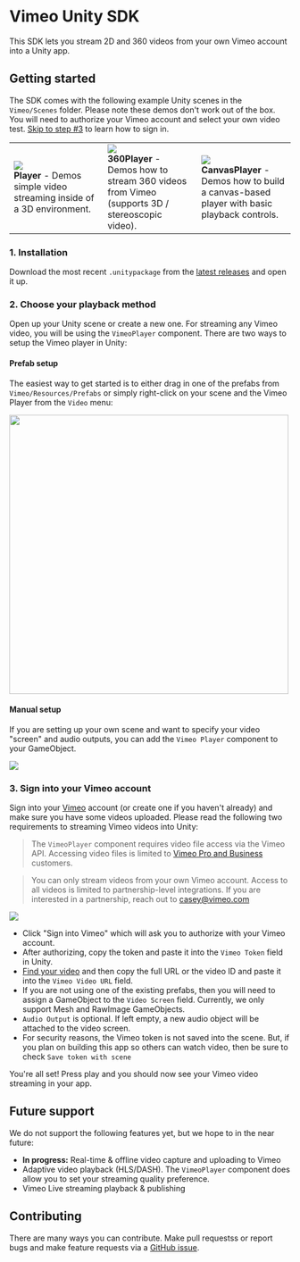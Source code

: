 Vimeo Unity SDK
========================

This SDK lets you stream 2D and 360 videos from your own Vimeo account into a Unity app. 

## Getting started

The SDK comes with the following example Unity scenes in the `Vimeo/Scenes` folder. Please note these demos don't work out of the box. You will need to authorize your Vimeo account and select your own video test. [Skip to step #3](#3-sign-into-your-vimeo-account) to learn how to sign in.

<table>
  <tr>
    <td style="width:33%">
      <img src="https://i.imgur.com/EN5AHKj.gif" /><br>
      <b>Player</b> - Demos simple video streaming inside of a 3D environment.
    </td>
    <td style="width:33%">
      <img src="https://i.imgur.com/4Q4uqGG.gif" /><br>
      <b>360Player</b> - Demos how to stream 360 videos from Vimeo (supports 3D / stereoscopic video).
    </td>
    <td style="width:33%">
      <img src="https://i.imgur.com/yQ5z9rz.gif" /><br>
      <b>CanvasPlayer</b> - Demos how to build a canvas-based player with basic playback controls.
    </td>
  </tr>
</table>

### 1. Installation
Download the most recent `.unitypackage` from the [latest releases](https://github.com/vimeo/vimeo-unity-sdk/releases) and open it up.

### 2. Choose your playback method
Open up your Unity scene or create a new one. For streaming any Vimeo video, you will be using the `VimeoPlayer` component. There are two ways to setup the Vimeo player in Unity:

#### Prefab setup
The easiest way to get started is to either drag in one of the prefabs from `Vimeo/Resources/Prefabs` or simply right-click on your scene and the Vimeo Player from the `Video` menu:

<img src="https://i.imgur.com/LYO4k95.gif" width="500" />

#### Manual setup 
If you are setting up your own scene and want to specify your video "screen" and audio outputs, you can add the `Vimeo Player` component to your GameObject. 

<img src="https://i.imgur.com/F9aGHYD.gif"  />

### 3. Sign into your Vimeo account
Sign into your [Vimeo](https://vimeo.com) account (or create one if you haven't already) and make sure you have some videos uploaded. Please read the following two requirements to streaming Vimeo videos into Unity:

> The `VimeoPlayer` component requires video file access via the Vimeo API. Accessing video files is limited to [Vimeo Pro and Business](https://vimeo.com/upgrade) customers. 

> You can only stream videos from your own Vimeo account. Access to all videos is limited to partnership-level integrations. If you are interested in a partnership, reach out to casey@vimeo.com

<img src="https://i.imgur.com/P8F3A6y.gif"  />

* Click "Sign into Vimeo" which will ask you to authorize with your Vimeo account. 
* After authorizing, copy the token and paste it into the `Vimeo Token` field in Unity. 
* [Find your video](https://vimeo.com/manage/videos) and then copy the full URL or the video ID and paste it into the `Vimeo Video URL` field.
* If you are not using one of the existing prefabs, then you will need to assign a GameObject to the `Video Screen` field. Currently, we only support Mesh and RawImage GameObjects.
* `Audio Output` is optional. If left empty, a new audio object will be attached to the video screen. 
* For security reasons, the Vimeo token is not saved into the scene. But, if you plan on building this app so others can watch video, then be sure to check `Save token with scene`
 
 You're all set! Press play and you should now see your Vimeo video streaming in your app.

## Future support
We do not support the following features yet, but we hope to in the near future:
  
  - **In progress:** Real-time & offline video capture and uploading to Vimeo
  - Adaptive video playback (HLS/DASH). The `VimeoPlayer` component does allow you to set your streaming quality preference.
  - Vimeo Live streaming playback & publishing

## Contributing
There are many ways you can contribute. Make pull requestss or report bugs and make feature requests via a [GitHub issue](https://github.com/vimeo/unity-vimeo-player/issues).
